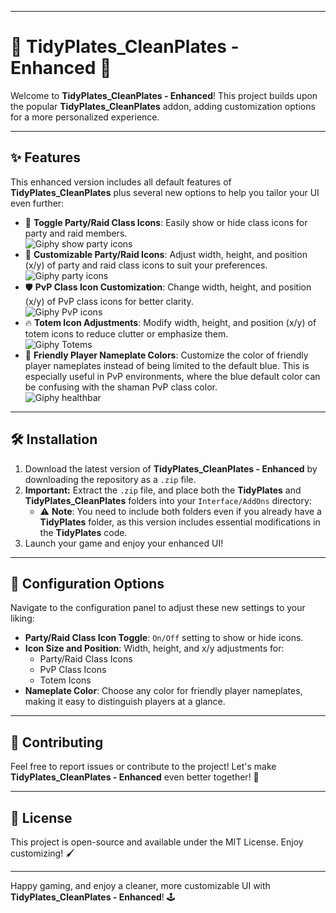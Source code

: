 
---

# 🎨 **TidyPlates_CleanPlates - Enhanced** 🎨

Welcome to **TidyPlates_CleanPlates - Enhanced**! This project builds upon the popular **TidyPlates_CleanPlates** addon, adding customization options for a more personalized experience. 

---

## ✨ **Features** 

This enhanced version includes all default features of **TidyPlates_CleanPlates** plus several new options to help you tailor your UI even further:

- 🏅 **Toggle Party/Raid Class Icons**: Easily show or hide class icons for party and raid members.  
![Giphy show party icons](https://i.giphy.com/media/v1.Y2lkPTc5MGI3NjExM2YxMHlya3J4OWczdWs0MHlrMGd1NzRzOHI3MjVzcHF4bW1tdngzdSZlcD12MV9pbnRlcm5hbF9naWZfYnlfaWQmY3Q9Zw/8nT7pg3WULeN61D6GP/giphy.gif)
- 🔧 **Customizable Party/Raid Icons**: Adjust width, height, and position (x/y) of party and raid class icons to suit your preferences.  
![Giphy party icons](https://i.giphy.com/media/v1.Y2lkPTc5MGI3NjExeTM4cnVmYXNxdDA3cHczaGZ3aTkxZDhybmluZXpna2c0NXF3ajFiZCZlcD12MV9pbnRlcm5hbF9naWZfYnlfaWQmY3Q9Zw/1W6oys9yGmJrLMnSJT/giphy.gif)
- 🛡️ **PvP Class Icon Customization**: Change width, height, and position (x/y) of PvP class icons for better clarity.  
![Giphy PvP icons](https://i.giphy.com/media/v1.Y2lkPTc5MGI3NjExcGJteGFxdjR2ODJqZWU5eTQ2c2ZhOHZhNmNjeG5rbWJlajcwdjhrbCZlcD12MV9pbnRlcm5hbF9naWZfYnlfaWQmY3Q9Zw/2c4z8FWhvjiSSpPy6U/giphy.gif)
- 🔥 **Totem Icon Adjustments**: Modify width, height, and position (x/y) of totem icons to reduce clutter or emphasize them.  
![Giphy Totems](https://i.giphy.com/media/v1.Y2lkPTc5MGI3NjExNm56cTkxNzJjOG9iMmZzNjR0bHJ2NWgyZDZ3NXVpMWR3aW9ma2c4NyZlcD12MV9pbnRlcm5hbF9naWZfYnlfaWQmY3Q9Zw/o8MddcUVzE5Ibv0i52/giphy.gif)
- 🎨 **Friendly Player Nameplate Colors**: Customize the color of friendly player nameplates instead of being limited to the default blue. This is especially useful in PvP environments, where the blue default color can be confusing with the shaman PvP class color.  
![Giphy healthbar](https://i.giphy.com/media/v1.Y2lkPTc5MGI3NjExbGVncjF1Nnc3Y2p5cmNuZm81ZG9vbHVxNXAyN3BzOGs1dnlzb2RqaSZlcD12MV9pbnRlcm5hbF9naWZfYnlfaWQmY3Q9Zw/svRNKsLrFlOhtK8wF5/giphy.gif)

---

## 🛠️ **Installation**

1. Download the latest version of **TidyPlates_CleanPlates - Enhanced** by downloading the repository as a `.zip` file.
2. **Important:** Extract the `.zip` file, and place both the **TidyPlates** and **TidyPlates_CleanPlates** folders into your `Interface/AddOns` directory:
   - ⚠️ **Note**: You need to include both folders even if you already have a **TidyPlates** folder, as this version includes essential modifications in the **TidyPlates** code.
3. Launch your game and enjoy your enhanced UI!

--- 

## 🔄 **Configuration Options**

Navigate to the configuration panel to adjust these new settings to your liking:

- **Party/Raid Class Icon Toggle**: `On/Off` setting to show or hide icons.
- **Icon Size and Position**: Width, height, and x/y adjustments for:
  - Party/Raid Class Icons
  - PvP Class Icons
  - Totem Icons
- **Nameplate Color**: Choose any color for friendly player nameplates, making it easy to distinguish players at a glance.

---

## 🤝 **Contributing**

Feel free to report issues or contribute to the project! Let's make **TidyPlates_CleanPlates - Enhanced** even better together! 🎉 

---

## 📜 **License**

This project is open-source and available under the MIT License. Enjoy customizing! 🖌️

--- 

Happy gaming, and enjoy a cleaner, more customizable UI with **TidyPlates_CleanPlates - Enhanced**! 🕹️